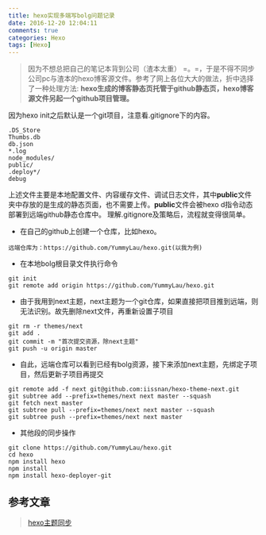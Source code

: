 ```yaml
---
title: hexo实现多端写bolg问题记录
date: 2016-12-20 12:04:11
comments: true
categories: Hexo
tags: [Hexo]
---
```

>因为不想总把自己的笔记本背到公司（渣本太重） =。=，于是不得不同步公司pc与渣本的hexo博客源文件。参考了网上各位大大的做法，折中选择了一种处理方法:
>**hexo生成的博客静态页托管于github静态页，hexo博客源文件另起一个github项目管理。**

因为hexo init之后默认是一个git项目，注意看.gitignore下的内容。
```
.DS_Store
Thumbs.db
db.json
*.log
node_modules/
public/
.deploy*/
debug
```
上述文件主要是本地配置文件、内容缓存文件、调试日志文件，其中**public**文件夹中存放的是生成的静态页面，也不需要上传。**public**文件会被hexo d指令动态部署到远端github静态仓库中。
理解.gitignore及策略后，流程就变得很简单。

*  在自己的github上创建一个仓库，比如hexo。

```
远端仓库为：https://github.com/YummyLau/hexo.git(以我为例)
```

*  在本地bolg根目录文件执行命令

```
git init
git remote add origin https://github.com/YummyLau/hexo.git
```

*  由于我用到next主题，next主题为一个git仓库，如果直接把项目推到远端，则无法识别。故先删除next文件，再重新设置子项目

```
git rm -r themes/next
git add . 
git commit -m "首次提交资源，除next主题"
git push -u origin master 
```

*  自此，远端仓库可以看到已经有bolg资源，接下来添加next主题，先绑定子项目，然后更新子项目再提交

```
git remote add -f next git@github.com:iissnan/hexo-theme-next.git   
git subtree add --prefix=themes/next next master --squash
git fetch next master
git subtree pull --prefix=themes/next next master --squash
git subtree push --prefix=themes/next next master
```

*  其他段的同步操作

```
git clone https://github.com/YummyLau/hexo.git
cd hexo 
npm install hexo
npm install 
npm install hexo-deployer-git
```

## 参考文章 
>[hexo主题同步](http://w4lle.github.io/2016/06/06/Hexo-themes/)  
